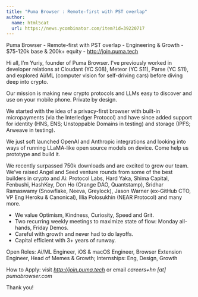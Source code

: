 ```yaml
---
title: "Puma Browser : Remote-first with PST overlap"
author:
  name: html5cat
  url: https://news.ycombinator.com/item?id=39220717
---
```

Puma Browser - Remote-first with PST overlap - Engineering &amp; Growth - $75-120k base &amp; 200k+ equity - <a href="http:&#x2F;&#x2F;join.puma.tech" rel="nofollow">http:&#x2F;&#x2F;join.puma.tech</a>

Hi all, I’m Yuriy, founder of Puma Browser. I&#x27;ve previously worked in developer relations at Cloudant (YC S08), Meteor (YC S11), Parse (YC S11), and explored Ai&#x2F;ML (computer vision for self-driving cars) before diving deep into crypto.

Our mission is making new crypto protocols and LLMs easy to discover and use on your mobile phone. Private by design.

We started with the idea of a privacy-first browser with built-in micropayments (via the Interledger Protocol) and have since added support for identity (HNS, ENS; Unstoppable Domains in testing) and storage (IPFS; Arweave in testing).

We just soft launched OpenAI and Anthropic integrations and looking into ways of running LLaMA-like open source models on device. Come help us prototype and build it.

We recently surpassed 750k downloads and are excited to grow our team. We’ve raised Angel and Seed venture rounds from some of the best builders in crypto and Ai: Protocol Labs, Hard Yaka, Shima Capital, Fenbushi, HashKey, Don Ho (Orange DAO, Quantstamp), Sridhar Ramaswamy (Snowflake, Neeva, Greylock), Jason Warner (ex-GitHub CTO, VP Eng Heroku &amp; Canonical), Illia Polosukhin (NEAR Protocol) and many more.

- We value Optimism, Kindness, Curiosity, Speed and Grit.
- Two recurring weekly meetings to maximize state of flow: Monday all-hands, Friday Demos.
- Careful with growth and never had to do layoffs.
- Capital efficient with 3+ years of runway.

Open Roles: Ai&#x2F;ML Engineer, iOS &amp; macOS Engineer, Browser Extension Engineer, Head of Memes &amp; Growth; Internships: Eng, Design, Growth

How to Apply: visit *<a href="http:&#x2F;&#x2F;join.puma.tech" rel="nofollow">http:&#x2F;&#x2F;join.puma.tech</a>* or email *careers+hn [at] pumabrowser.com*

Thank you!
